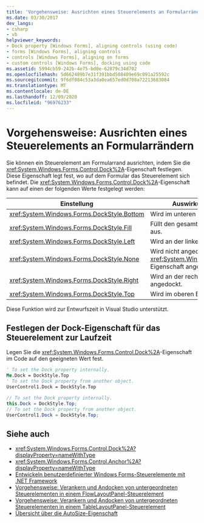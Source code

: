 ```yaml
---
title: 'Vorgehensweise: Ausrichten eines Steuerelements an Formularrändern'
ms.date: 03/30/2017
dev_langs:
- csharp
- vb
helpviewer_keywords:
- Dock property [Windows Forms], aligning controls (using code)
- forms [Windows Forms], aligning controls
- controls [Windows Forms], aligning on forms
- custom controls [Windows Forms], docking using code
ms.assetid: 5994cb59-242b-4e75-bd0e-62879c34d702
ms.openlocfilehash: 5d662489b7e31f391bbd508409e69c091a25592c
ms.sourcegitcommit: 9f6df084c53a3da0ea657ed0d708a72213683084
ms.translationtype: MT
ms.contentlocale: de-DE
ms.lasthandoff: 12/09/2020
ms.locfileid: "96976233"
---
```

# <a name="how-to-align-a-control-to-the-edges-of-forms"></a>Vorgehensweise: Ausrichten eines Steuerelements an Formularrändern

Sie können ein Steuerelement am Formularrand ausrichten, indem Sie die <xref:System.Windows.Forms.Control.Dock%2A>-Eigenschaft festlegen. Diese Eigenschaft legt fest, wo auf dem Formular das Steuerelement sich befindet. Die <xref:System.Windows.Forms.Control.Dock%2A>-Eigenschaft kann auf einen der folgenden Werte festgelegt werden:

|Einstellung|Auswirkung auf das Steuerelement|
|-------------|----------------------------|
|<xref:System.Windows.Forms.DockStyle.Bottom>|Wird im unteren Bereich des Formulars angedockt.|
|<xref:System.Windows.Forms.DockStyle.Fill>|Füllt den gesamten verbleibenden Platz im Formular aus.|
|<xref:System.Windows.Forms.DockStyle.Left>|Wird an der linken Seite des Formulars angedockt.|
|<xref:System.Windows.Forms.DockStyle.None>|Wird nicht angedockt und wird an der mit der <xref:System.Windows.Forms.Control.Location%2A>-Eigenschaft angegebenen Position angezeigt.|
|<xref:System.Windows.Forms.DockStyle.Right>|Wird an der rechten Seite des Formulars angedockt.|
|<xref:System.Windows.Forms.DockStyle.Top>|Wird im oberen Bereich des Formulars angedockt.|

Diese Funktion wird zur Entwurfszeit in Visual Studio unterstützt.

## <a name="set-the-dock-property-for-your-control-at-run-time"></a>Festlegen der Dock-Eigenschaft für das Steuerelement zur Laufzeit

Legen Sie die <xref:System.Windows.Forms.Control.Dock%2A>-Eigenschaft im Code auf den geeigneten Wert fest.

```vb
' To set the Dock property internally.
Me.Dock = DockStyle.Top
' To set the Dock property from another object.
UserControl1.Dock = DockStyle.Top
```

```csharp
// To set the Dock property internally.
this.Dock = DockStyle.Top;
// To set the Dock property from another object.
UserControl1.Dock = DockStyle.Top;
```

## <a name="see-also"></a>Siehe auch

- <xref:System.Windows.Forms.Control.Dock%2A?displayProperty=nameWithType>
- <xref:System.Windows.Forms.Control.Anchor%2A?displayProperty=nameWithType>
- [Entwickeln benutzerdefinierter Windows Forms-Steuerelemente mit .NET Framework](developing-custom-windows-forms-controls.md)
- [Vorgehensweise: Verankern und Andocken von untergeordneten Steuerelementen in einem FlowLayoutPanel-Steuerelement](how-to-anchor-and-dock-child-controls-in-a-flowlayoutpanel-control.md)
- [Vorgehensweise: Verankern und Andocken von untergeordneten Steuerelementen in einem TableLayoutPanel-Steuerelement](how-to-anchor-and-dock-child-controls-in-a-tablelayoutpanel-control.md)
- [Übersicht über die AutoSize-Eigenschaft](autosize-property-overview.md)
